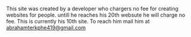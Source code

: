 This site was created by a developer who chargers no fee for creating websites for people. untill he reaches his 20th websute he will charge no fee. This is currently his 10th site. To reach him mail him at abrahamterkphe419@gmail.com
